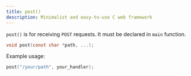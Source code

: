 ```yaml
---
title: post()
description: Minimalist and easy-to-use C web framework
---
```


`post()` is for receiving `POST` requests. It must be declared in `main` function.

```c
void post(const char *path, ...);
```

Example usage:

```c
post("/your/path", your_handler);
```
